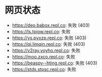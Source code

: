 # 网页状态
- https://deo.babox.repl.co: 失败 (403)
- https://ls.tpjow.repl.co: 失败
- https://ys.pyxzp.repl.co: 失败 (403)
- https://qi.limqin.repl.co: 失败 (403)
- https://v2ray.yoyho.repl.co: 失败
- https://moo.zxco.repl.co: 失败
- https://beaspy--hting.repl.co: 失败 (403)
- https://stds.stpsc.repl.co: 失败
